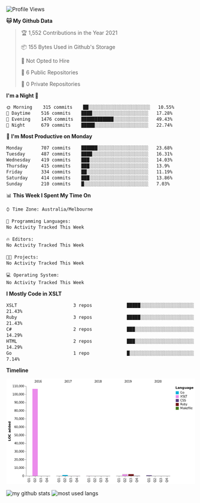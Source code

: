 <!--START_SECTION:waka-->
![Profile Views](http://img.shields.io/badge/Profile%20Views-0-blue)

**🐱 My Github Data** 

> 🏆 1,552 Contributions in the Year 2021
 > 
> 📦 155 Bytes Used in Github's Storage 
 > 
> 🚫 Not Opted to Hire
 > 
> 📜 6 Public Repositories 
 > 
> 🔑 0 Private Repositories  
 > 
**I'm a Night 🦉** 

```text
🌞 Morning    315 commits    ██░░░░░░░░░░░░░░░░░░░░░░░   10.55% 
🌆 Daytime    516 commits    ████░░░░░░░░░░░░░░░░░░░░░   17.28% 
🌃 Evening    1476 commits   ████████████░░░░░░░░░░░░░   49.43% 
🌙 Night      679 commits    █████░░░░░░░░░░░░░░░░░░░░   22.74%

```
📅 **I'm Most Productive on Monday** 

```text
Monday       707 commits    ██████░░░░░░░░░░░░░░░░░░░   23.68% 
Tuesday      487 commits    ████░░░░░░░░░░░░░░░░░░░░░   16.31% 
Wednesday    419 commits    ███░░░░░░░░░░░░░░░░░░░░░░   14.03% 
Thursday     415 commits    ███░░░░░░░░░░░░░░░░░░░░░░   13.9% 
Friday       334 commits    ██░░░░░░░░░░░░░░░░░░░░░░░   11.19% 
Saturday     414 commits    ███░░░░░░░░░░░░░░░░░░░░░░   13.86% 
Sunday       210 commits    █░░░░░░░░░░░░░░░░░░░░░░░░   7.03%

```


📊 **This Week I Spent My Time On** 

```text
⌚︎ Time Zone: Australia/Melbourne

💬 Programming Languages: 
No Activity Tracked This Week

🔥 Editors: 
No Activity Tracked This Week

🐱‍💻 Projects: 
No Activity Tracked This Week

💻 Operating System: 
No Activity Tracked This Week

```

**I Mostly Code in XSLT** 

```text
XSLT                     3 repos             █████░░░░░░░░░░░░░░░░░░░░   21.43% 
Ruby                     3 repos             █████░░░░░░░░░░░░░░░░░░░░   21.43% 
C#                       2 repos             ███░░░░░░░░░░░░░░░░░░░░░░   14.29% 
HTML                     2 repos             ███░░░░░░░░░░░░░░░░░░░░░░   14.29% 
Go                       1 repo              █░░░░░░░░░░░░░░░░░░░░░░░░   7.14%

```


**Timeline**

![Chart not found](https://raw.githubusercontent.com/opoudjis/opoudjis/main/charts/bar_graph.png) 


<!--END_SECTION:waka-->


![my github stats](https://github-readme-stats.vercel.app/api?username=opoudjis&show_icons=true&theme=tokyonight&line_height=27)
![most used langs](https://github-readme-stats.vercel.app/api/top-langs/?username=opoudjis&hide=css,html&theme=tokyonight)

<!--
**opoudjis/opoudjis** is a ✨ _special_ ✨ repository because its `README.md` (this file) appears on your GitHub profile.

Here are some ideas to get you started:

- 🔭 I’m currently working on ...
- 🌱 I’m currently learning ...
- 👯 I’m looking to collaborate on ...
- 🤔 I’m looking for help with ...
- 💬 Ask me about ...
- 📫 How to reach me: ...
- 😄 Pronouns: ...
- ⚡ Fun fact: ...
-->
